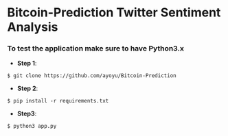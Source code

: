 # Bitcoin-Prediction Twitter Sentiment Analysis

### To test the application make sure to have Python3.x

- **Step 1**:

```
$ git clone https://github.com/ayoyu/Bitcoin-Prediction
```

- **Step 2**:
```
$ pip install -r requirements.txt
```
- **Step3**:
```
$ python3 app.py
```




